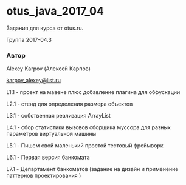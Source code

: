 # otus_java_2017_04
Задания для курса от otus.ru.

Группа 2017-04.3

### Автор 
Alexey Karpov (Алексей Карпов)

karpov_alexey@list.ru

L1.1 - проект на мавене плюс добавление плагина для обфускации

L2.1 - стенд для определения размера объектов

L3.1 - собственная реализация ArrayList

L4.1 - сбор статистики  вызовов сборщика муссора для разных параметров виртуальной машины

L5.1 - Пишем свой маленький простой тестовый фреймворк

L6.1 - Первая версия банкомата 

L7.1 - Департамент банкоматов (задание на дизайн и применение паттернов проектирования )


